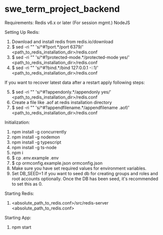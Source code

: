 # swe_term_project_backend 
Requirements:
Redis v6.x or later (For session mgmt.)
NodeJS

Setting Up Redis:
1. Download and install redis from redis.io/download
2. $ sed -ri "" 's/^#?port.*/port 6379/' <path_to_redis_installation_dir>/redis.conf
3. $ sed -ri "" 's/^#?protected-mode.*/protected-mode yes/' <path_to_redis_installation_dir>/redis.conf
4. $ sed -ri "" 's/^#?bind.*/bind 127:0.0.1 -::1/' <path_to_redis_installation_dir>/redis.conf

If you want to recover latest data after a restart apply following steps:

5. $ sed -ri "" 's/^#?appendonly.*/appendonly yes/' <path_to_redis_installation_dir>/redis.conf
6. Create a file like <filename>.aof at redis installation directory
5. $ sed -ri "" 's/^#?appendfilename.*/appendfilename <filename>.aof/' <path_to_redis_installation_dir>/redis.conf

Initialization:
1. npm install -g concurrently
2. npm install -g nodemon
3. npm install -g typescript
4. npm install -g ts-node
5. npm i
6. $ cp .env.example .env
7. $ cp ormconfig.example.json ormconfig.json
8. Make sure you have set required values for environment variables.
9. Set DB_SEED=1 if you want to seed db for creating groups and roles and root accounts optionally. Once the DB has been seed, it's recommended to set this as 0.

Starting Redis:
1. <absolute_path_to_redis.conf>/src/redis-server <absolute_path_to_redis.conf>

Starting App:
1. npm start